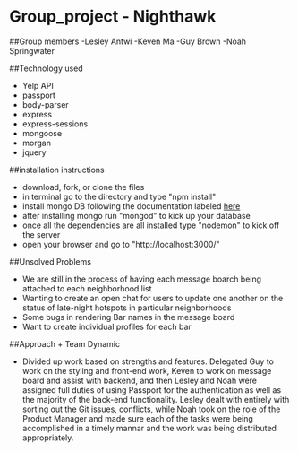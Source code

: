 # Group_project - Nighthawk

##Group members
-Lesley Antwi
-Keven Ma
-Guy Brown
-Noah Springwater

##Technology used
- Yelp API
- passport
- body-parser
- express
- express-sessions
- mongoose
- morgan
- jquery

##installation instructions
- download, fork, or clone the files
- in terminal go to the directory and type "npm install"
- install mongo DB following the documentation labeled [here](https://docs.mongodb.org/manual/tutorial/install-mongodb-on-os-x/)
- after installing mongo run "mongod" to kick up your database
- once all the dependencies are all installed type "nodemon" to kick off the server
- open your browser and go to "http://localhost:3000/"

##Unsolved Problems
- We are still in the process of having each message boarch being attached to each neighborhood list
- Wanting to create an open chat for users to update one another on the status of late-night hotspots in particular neighborhoods
- Some bugs in rendering Bar names in the message board
- Want to create individual profiles for each bar

##Approach + Team Dynamic
- Divided up work based on strengths and features. Delegated Guy to work on the styling and front-end work, Keven to work on message board and assist with backend, and then Lesley and Noah were assigned full duties of using Passport for the authentication as well as the majority of the back-end functionality. Lesley dealt with entirely with sorting out the Git issues, conflicts, while Noah took on the role of the Product Manager and made sure each of the tasks were being accomplished in a timely mannar and the work was being distributed appropriately.
